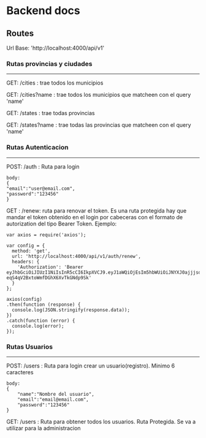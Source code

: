 # Backend docs

## Routes
Url Base: 'http://localhost:4000/api/v1'

### Rutas provincias y ciudades
---


GET: /cities : trae todos los municipios

GET: /cities?name : trae todos los municipios que matcheen con el query 'name'

GET: /states : trae todas provincias

GET: /states?name : trae todas las provincias que matcheen con el query 'name'

### Rutas Autenticacion
----
POST: /auth : Ruta para login
```
body:
{
"email":"user@email.com",
"password":"123456"
}
```
GET : /renew: ruta para renovar el token. Es una ruta protegida hay que mandar el token obtenido en el login por cabeceras con el formato de autorization del tipo Bearer Token.
Ejemplo:
```
var axios = require('axios');

var config = {
  method: 'get',
  url: 'http://localhost:4000/api/v1/auth/renew',
  headers: { 
    'Authorization': 'Bearer eyJhbGciOiJIUzI1NiIsInR5cCI6IkpXVCJ9.eyJ1aWQiOjEsIm5hbWUiOiJNYXJ0ajjjsdFycm8iLCJpYXQiOjE2NDE0OTA1NTUsImV4cCI6MTY0MTQ5Nzc1NX0.1pwGm7r7tzde-eqS4qV2BxtoWmfDGhX6XvTkGNdp9Sk'
  }
};

axios(config)
.then(function (response) {
  console.log(JSON.stringify(response.data));
})
.catch(function (error) {
  console.log(error);
});
```
### Rutas Usuarios
---
POST: /users : Ruta para login crear un usuario(registro). Minimo 6 caracteres
```
body:
{
    "name":"Nombre del usuario",
    "email":"email@email.com",
    "password":"123456"
}
```

GET: /users : Ruta para obtener todos los usuarios. Ruta Protegida. Se va a utilizar para la administracion

